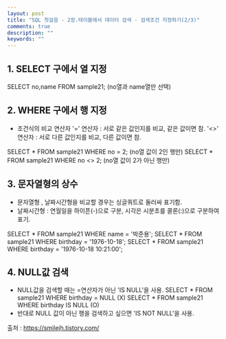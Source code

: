 ```yaml
---
layout: post
title: "SQL 첫걸음 - 2장.테이블에서 데이터 검색 - 검색조건 지정하기(2/3)" 
comments: true
description: ""
keywords: ""
---
```


## 1. SELECT 구에서 열 지정
SELECT no,name FROM sample21; (no열과 name열만 선택)


## 2. WHERE 구에서 행 지정

- 조건식의 비교 연산자 
'=' 연산자 : 서로 같은 값인지를 비교, 같은 값이면 참.
'<>' 연산자 : 서로 다른 값인지를 비교, 다른 값이면 참.  

SELECT * FROM sample21 WHERE no = 2; (no열 값이 2인 행만)
SELECT * FROM sample21 WHERE no <> 2; (no열 값이 2가 아닌 행만)


## 3. 문자열형의 상수

- 문자열형 , 날짜시간형을 비교할 경우는 싱글쿼트로 둘러싸 표기함.
- 날짜시간형 : 연월일을 하이픈(-)으로 구분, 시각은 시분초를 콜론(:)으로 구분하여 표기.

SELECT * FROM sample21 WHERE name = '박준용';
SELECT * FROM sample21 WHERE birthday = '1976-10-18';
SELECT * FROM sample21 WHERE birthday = '1976-10-18 10:21:00';


## 4. NULL값 검색

-  NULL값을 검색할 때는 =연산자가 아닌 'IS NULL'을 사용. 
SELECT * FROM sample21 WHERE birthday = NULL (X)
SELECT * FROM sample21 WHERE birthday IS NULL (O)
- 반대로 NULL 값이 아닌 행을 검색하고 싶으면 'IS NOT NULL'을 사용.


출처 : https://smilejh.tistory.com/